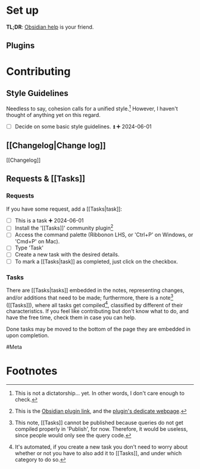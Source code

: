 # Set up

**TL;DR**: [Obsidian help](https://help.obsidian.md/Home) is your friend. 

## Plugins




# Contributing

## Style Guidelines

Needless to say, cohesion calls for a unified style.[^1] However, I haven't thought of anything yet on this regard.

- [ ] Decide on some basic style guidelines. ⏫ ➕ 2024-06-01



## [[Changelog|Change log]]

[[Changelog]]
## Requests & [[Tasks]]

### Requests

If you have some request, add a [[Tasks|task]]:

- [ ] This is a task ➕ 2024-06-01
- [ ] Install the '[[Tasks]]' community plugin[^2]
- [ ] Access the command palette (Ribbonon LHS, or 'Ctrl+P' on Windows, or 'Cmd+P' on Mac).
- [ ] Type 'Task'
- [ ] Create a new task with the desired details.
- [ ] To mark a [[Tasks|task]] as completed, just click on the checkbox.

### Tasks

There are [[Tasks|tasks]] embedded in the notes, representing changes, and/or additions that need to be made; furthermore, there is a note[^3] ([[Tasks]]), where all tasks get compiled[^4], classified by different of their characteristics. If you feel like contributing but don't know what to do, and have the free time, check them in case you can help.

Done tasks may be moved to the bottom of the page they are embedded in upon completion.

#Meta 


# Footnotes

[^1]: This is not a dictatorship... yet. In other words, I don't care enough to check.
[^2]: This is the [Obsidian plugin link](https://obsidian.md/plugins?id=obsidian-tasks-plugin), and the [plugin's dedicate webpage](https://publish.obsidian.md/tasks/Introduction).




[^3]: This note, [[Tasks]] cannot be published because queries do not get compiled properly in 'Publish', for now. Therefore, it would be useless, since people would only see the query code.
[^4]: It's automated, if you create a new task you don't need to worry about whether or not you have to also add it to [[Tasks]], and under which category to do so.



